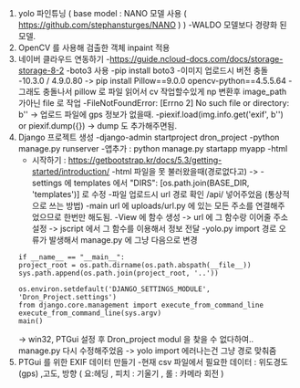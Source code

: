 1. yolo 파인튜닝 ( base model : NANO 모델 사용 ( https://github.com/stephansturges/NANO ) ) 
  -WALDO 모델보다 경량화 된 모델.
2. OpenCV 를 사용해 검출한 객체 inpaint 적용
3. 네이버 클라우드 연동하기
  -https://guide.ncloud-docs.com/docs/storage-storage-8-2
  -boto3 사용 
  -pip install boto3
  -이미지 업로드시 버전 충돌 
    -10.3.0 / 4.9.0.80 -> pip install Pillow==9.0.0 opencv-python==4.5.5.64 
    -그래도 충돌나서 pillow 로 파일 읽어서 cv 작업할수있게 np 변환후 image_path 가아닌 file 로 작업 
    -FileNotFoundError: [Errno 2] No such file or directory: b'' -> 업로드 파일에 gps 정보가 없을때. 
      -piexif.load(img.info.get('exif', b'') or piexif.dump({}) -> dump 도 추가해주면됨.  
4. Django 프로젝트 생성
  -django-admin startproject dron_project
  -python manage.py runserver 
  -앱추가 : python manage.py startapp myapp
  -html 
    - 시작하기 : https://getbootstrap.kr/docs/5.3/getting-started/introduction/
  -html 파일을 못 불러왔을때(경로없다고) -> 
  -settings 에 templates 에서 "DIRS": [os.path.join(BASE_DIR, 'templates')] 로 수정
  -파일 업로드시 url 경로 확인 /api/ 넣어주었음 (통상적으로 쓰는 방법)
    -main url 에 uploads/url.py 에 있는 모든 주소를 연결해주 었으므로 한번만 해도됨. 
  -View 에 함수 생성 -> url 에 그 함수랑 이어줄 주소 설정 -> jscript 에서  그 함수를 이용해서 정보 전달 
  -yolo.py import 경로 오류가 발생해서
    manage.py 에 그냥 다음으로 변경
    ```
    if __name__ == "__main__":
    project_root = os.path.dirname(os.path.abspath(__file__))
    sys.path.append(os.path.join(project_root, '..'))

    os.environ.setdefault('DJANGO_SETTINGS_MODULE', 'Dron_Project.settings')
    from django.core.management import execute_from_command_line
    execute_from_command_line(sys.argv)
    main()
    ```
      ->
    win32, PTGui 설정 후 Dron_project modul 을 찾을 수 없다하여.. manage.py 다시 수정해주었음 
      -> yolo import 에러나는건 그냥 경로 맞춰줌 
5. PTGui 를 위한 EXIF 데이터 만들기 
  -현재 csv 파일에서 필요한 데이터 : 위도경도(gps) ,고도, 방향 ( 요:헤딩 , 피치 : 기울기 , 롤 : 카메라 회전 )

